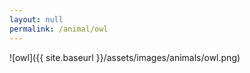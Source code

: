 ```yaml
---
layout: null
permalink: /animal/owl
---
```


![owl]({{ site.baseurl }}/assets/images/animals/owl.png)
<canvas id="owl" width="552" height="552"></canvas>
<script src="{{ site.baseurl }}/assets/js/owl.js"></script>